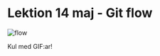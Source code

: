 # Lektion 14 maj - Git flow

![flow](https://media.giphy.com/media/OHygvFftZxYYw/giphy.gif)

Kul med GIF:ar! 